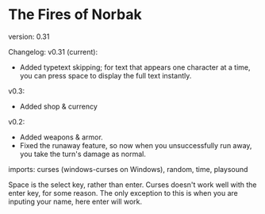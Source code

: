 # The Fires of Norbak

version: 0.31

Changelog:
v0.31 (current):
 - Added typetext skipping; for text that appears one character at a time, you can press space to display the full text instantly.

v0.3:
 - Added shop & currency

v0.2:
 - Added weapons & armor.
 - Fixed the runaway feature, so now when you unsuccessfully run away, you take the turn's damage as normal.
 
imports: curses (windows-curses on Windows), random, time, playsound

Space is the select key, rather than enter. Curses doesn't work well with the enter key, for some reason. The only exception to this is when you are inputing your name, here enter will work.

